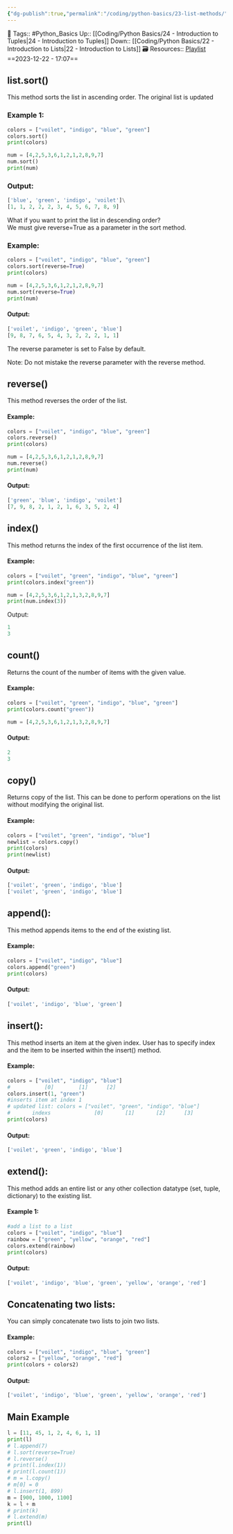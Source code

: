 ```yaml
---
{"dg-publish":true,"permalink":"/coding/python-basics/23-list-methods/","dgPassFrontmatter":true,"noteIcon":"3","created":"2023-12-22T17:07:07.190+05:30","updated":"2023-12-23T14:11:49.066+05:30"}
---
```


🧶 Tags:: #Python_Basics 
Up:: [[Coding/Python Basics/24 - Introduction to Tuples\|24 - Introduction to Tuples]]
Down:: [[Coding/Python Basics/22 - Introduction to Lists\|22 - Introduction to Lists]]
🗃 Resources:: [Playlist](https://www.youtube.com/playlist?list=PLu0W_9lII9agwh1XjRt242xIpHhPT2llg)
==2023-12-22 - 17:07==

## list.sort()
This method sorts the list in ascending order. The original list is updated

### Example 1:
```python
colors = ["voilet", "indigo", "blue", "green"]
colors.sort()
print(colors)

num = [4,2,5,3,6,1,2,1,2,8,9,7]
num.sort()
print(num)
```

### Output:
```python
['blue', 'green', 'indigo', 'voilet']\
[1, 1, 2, 2, 2, 3, 4, 5, 6, 7, 8, 9]
```

What if you want to print the list in descending order?  
We must give reverse=True as a parameter in the sort method.

### Example:
```python
colors = ["voilet", "indigo", "blue", "green"]
colors.sort(reverse=True)
print(colors)

num = [4,2,5,3,6,1,2,1,2,8,9,7]
num.sort(reverse=True)
print(num)
```

#### Output:
```python
['voilet', 'indigo', 'green', 'blue']
[9, 8, 7, 6, 5, 4, 3, 2, 2, 2, 1, 1]
```

The reverse parameter is set to False by default.

Note: Do not mistake the reverse parameter with the reverse method.

## reverse()
This method reverses the order of the list.

#### Example:
```python
colors = ["voilet", "indigo", "blue", "green"]
colors.reverse()
print(colors)

num = [4,2,5,3,6,1,2,1,2,8,9,7]
num.reverse()
print(num)
```

#### Output:
```python
['green', 'blue', 'indigo', 'voilet']
[7, 9, 8, 2, 1, 2, 1, 6, 3, 5, 2, 4]
```

## index()
This method returns the index of the first occurrence of the list item.

#### Example:
```python
colors = ["voilet", "green", "indigo", "blue", "green"]
print(colors.index("green"))

num = [4,2,5,3,6,1,2,1,3,2,8,9,7]
print(num.index(3))
```

Output:
```python
1
3
```

## count()
Returns the count of the number of items with the given value.

#### Example:
```python
colors = ["voilet", "green", "indigo", "blue", "green"]
print(colors.count("green"))

num = [4,2,5,3,6,1,2,1,3,2,8,9,7]
```

#### Output:
```python
2
3
```

## copy()
Returns copy of the list. This can be done to perform operations on the list without modifying the original list.

#### Example:
```python
colors = ["voilet", "green", "indigo", "blue"]
newlist = colors.copy()
print(colors)
print(newlist)
```

#### Output:
```python
['voilet', 'green', 'indigo', 'blue']
['voilet', 'green', 'indigo', 'blue']
```

## append():
This method appends items to the end of the existing list.

#### Example:
```python
colors = ["voilet", "indigo", "blue"]
colors.append("green")
print(colors)
```

#### Output:
```python
['voilet', 'indigo', 'blue', 'green']
```

## insert():
This method inserts an item at the given index. User has to specify index and the item to be inserted within the insert() method.

#### Example:
```python
colors = ["voilet", "indigo", "blue"]
#           [0]        [1]      [2]
colors.insert(1, "green")
#inserts item at index 1
# updated list: colors = ["voilet", "green", "indigo", "blue"]
#       indexs              [0]       [1]       [2]      [3]
print(colors)
```

#### Output:
```python
['voilet', 'green', 'indigo', 'blue']
```

## extend():
This method adds an entire list or any other collection datatype (set, tuple, dictionary) to the existing list.

#### Example 1:
```python
#add a list to a list
colors = ["voilet", "indigo", "blue"]
rainbow = ["green", "yellow", "orange", "red"]
colors.extend(rainbow)
print(colors)
```

#### Output:
```python
['voilet', 'indigo', 'blue', 'green', 'yellow', 'orange', 'red']
```

## Concatenating two lists:
You can simply concatenate two lists to join two lists.

#### Example:
```python
colors = ["voilet", "indigo", "blue", "green"]
colors2 = ["yellow", "orange", "red"]
print(colors + colors2)
```

#### Output:
```python
['voilet', 'indigo', 'blue', 'green', 'yellow', 'orange', 'red']
```

## Main Example
```python
l = [11, 45, 1, 2, 4, 6, 1, 1]
print(l)
# l.append(7)
# l.sort(reverse=True)
# l.reverse()
# print(l.index(1))
# print(l.count(1))
# m = l.copy()
# m[0] = 0
# l.insert(1, 899)
m = [900, 1000, 1100]
k = l + m
# print(k)
# l.extend(m)
print(l)
```